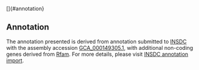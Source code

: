 []{#annotation}

Annotation
----------

The annotation presented is derived from annotation submitted to
[INSDC](http://www.insdc.org) with the assembly accession
[GCA\_000149305.1](http://www.ebi.ac.uk/ena/data/view/GCA_000149305.1),
with additional non-coding genes derived from
[Rfam](http://rfam.xfam.org/). For more details, please visit [INSDC
annotation
import](http://ensemblgenomes.org/info/data/insdc_annotation).
